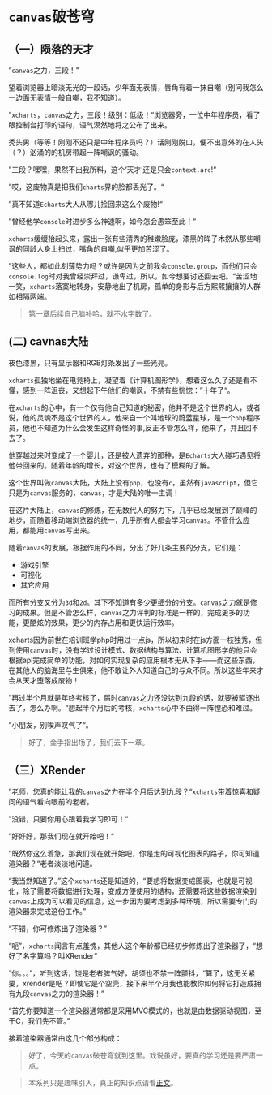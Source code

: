 # `canvas`破苍穹
## （一）陨落的天才

“`canvas`之力，三段！"

望着浏览器上暗淡无光的一段话，少年面无表情，唇角有着一抹自嘲（别问我怎么一边面无表情一般自嘲，我不知道）。

”`xcharts`，`canvas`之力，三段！级别：低级！“浏览器旁，一位中年程序员，看了眼控制台打印的语句，语气漠然地将之公布了出来。

秃头男（等等！刚刚不还只是中年程序员吗？）话刚刚脱口，便不出意外的在人头（？）汹涌的的机房带起一阵嘲讽的骚动。

”三段？嘿嘿，果然不出我所料，这个‘天才’还是只会`context.arc`!“

”哎，这废物真是把我们`charts`界的脸都丢光了。“

”真不知道`Echarts`大人从哪儿捡回来这么个废物!“

”曾经他学`console`时进步多么神速啊，如今怎会愚笨至此！“

`xcharts`缓缓抬起头来，露出一张有些清秀的稚嫩脸庞，漆黑的眸子木然从那些嘲讽的同龄人身上扫过，嘴角的自嘲,似乎更加苦涩了。

”这些人，都如此刻薄势力吗？或许是因为之前我会`console.group`，而他们只会`console.log`时对我曾经崇拜过，谦卑过，所以，如今想要讨还回去吧。“苦涩地一笑，`xcharts`落寞地转身，安静地出了机房，孤单的身影与后方熙熙攘攘的人群如相隔两端。
> 第一章后续自己脑补哈，就不水字数了。
## (二) cavnas大陆
夜色漆黑，只有显示器和RGB灯条发出了一些光亮。

`xcharts`孤独地坐在电竞椅上，凝望着《计算机图形学》，想着这么久了还是看不懂，感到一阵沮丧，又想起下午他们的嘲讽，不禁有些恍惚：”十年了“。

在`xcharts`的心中，有一个仅有他自己知道的秘密，他并不是这个世界的人，或者说，他的灵魂不是这个世界的人，他来自一个叫地球的蔚蓝星球，是一个`php`程序员，他也不知道为什么会发生这样奇怪的事,反正不管怎么样，他来了，并且回不去了。

他穿越过来时变成了一个婴儿，还是被人遗弃的那种，是`Echarts`大人碰巧遇见将他带回来的。随着年龄的增长，对这个世界，也有了模糊的了解。

这个世界叫做`canvas`大陆，大陆上没有`php`，也没有`c`，虽然有`javascript`，但它只是为`canvas`服务的，`canvas`，才是大陆的唯一主调！

在这片大陆上，`canvas`的修炼，在无数代人的努力下，几乎已经发展到了巅峰的地步，而随着移动端浏览器的统一，几乎所有人都会学习`canvas`。不管什么应用，都能用`canvas`写出来。

随着`canvas`的发展，根据作用的不同，分出了好几条主要的分支，它们是：
- 游戏引擎
- 可视化
- 其它应用

而所有分支又分为`3d`和`2d`。其下不知道有多少更细分的分支。`canvas`之力就是修习的成果。但是不管怎么样，`canvas`之力评判的标准是一样的，完成更多的功能，更酷炫的效果，更少的内存占用和更快运行效率。

xcharts因为前世在培训班学php时用过一点js，所以初来时在js方面一枝独秀，但到使用`canvas`时，没有学过设计模式、数据结构与算法、计算机图形学的他只会根据api完成简单的功能，对如何实现复杂的应用根本无从下手——而这些东西，在其他人的脑海里与生俱来，他不敢让外人知道自己的与众不同。所以这些年来才会从天才堕落成废物！

”再过半个月就是年终考核了，届时`canvas`之力还没达到九段的话，就要被驱逐出去了，怎么办啊。“想起半个月后的考核，`xcharts`心中不由得一阵惶恐和难过。

”小朋友，别唉声叹气了“。

> 好了，金手指出场了，我们去下一章。

## （三）XRender
”老师，您真的能让我的`canvas`之力在半个月后达到九段？“`xcharts`带着惊喜和疑问的语气看向眼前的老者。

”没错，只要你用心跟着我学习即可！“

”好好好，那我们现在就开始吧！“

”既然你这么着急，那我们现在就开始吧，你是走的可视化图表的路子，你可知道渲染器？“老者淡淡地问道。

“我当然知道了。”这个`xcharts`还是知道的，“要想将数据变成图表，也就是可视化，除了需要将数据进行处理，变成方便使用的结构，还需要将这些数据渲染到`canvas`上成为可以看见的信息，这一步因为要考虑到多种环境，所以需要专门的渲染器来完成这份工作。”

“不错，你可修炼出了渲染器？”

“呃”，`xcharts`闻言有点羞愧，其他人这个年龄都已经初步修炼出了渲染器了，“想好了名字算吗？叫XRender”

“你。。。”，听到这话，饶是老者脾气好，胡须也不禁一阵颤抖，“算了，这无关紧要，xrender是吧？即使它是个空壳，接下来半个月我也能教你如何将它打造成拥有九段`canvas`之力的渲染器！”

“首先你要知道一个渲染器通常都是采用MVC模式的，也就是由数据驱动视图，至于C，我们先不管。”

接着渲染器通常由这几个部分构成：

> 好了，今天的`canvas`破苍穹就到这里。戏说虽好，要真的学习还是要严肃一点。

> 本系列只是趣味引入，真正的知识点请看[正文](https://github.com/webbillion/xrender-notes)。
